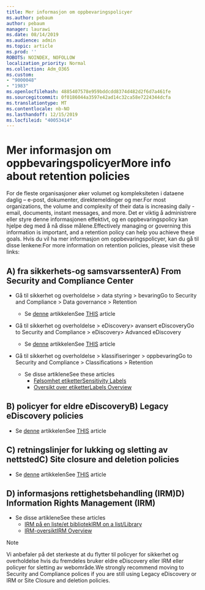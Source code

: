 ```yaml
---
title: Mer informasjon om oppbevaringspolicyer
ms.author: pebaum
author: pebaum
manager: laurawi
ms.date: 08/14/2019
ms.audience: admin
ms.topic: article
ms.prod: ''
ROBOTS: NOINDEX, NOFOLLOW
localization_priority: Normal
ms.collection: Adm_O365
ms.custom:
- "9000048"
- "1983"
ms.openlocfilehash: 4885407578e959bddcdd8374d482d2f6d7a461fe
ms.sourcegitcommit: 0f0186044a3597e42ad14c32ca58e7224344dcfa
ms.translationtype: MT
ms.contentlocale: nb-NO
ms.lasthandoff: 12/15/2019
ms.locfileid: "40053414"
---
```

# <a name="more-info-about-retention-policies"></a><span data-ttu-id="57b2a-102">Mer informasjon om oppbevaringspolicyer</span><span class="sxs-lookup"><span data-stu-id="57b2a-102">More info about retention policies</span></span>

<span data-ttu-id="57b2a-103">For de fleste organisasjoner øker volumet og kompleksiteten i dataene daglig – e-post, dokumenter, direktemeldinger og mer.</span><span class="sxs-lookup"><span data-stu-id="57b2a-103">For most organizations, the volume and complexity of their data is increasing daily - email, documents, instant messages, and more.</span></span> <span data-ttu-id="57b2a-104">Det er viktig å administrere eller styre denne informasjonen effektivt, og en oppbevaringspolicy kan hjelpe deg med å nå disse målene.</span><span class="sxs-lookup"><span data-stu-id="57b2a-104">Effectively managing or governing this information is important, and a retention policy can help you achieve these goals.</span></span> <span data-ttu-id="57b2a-105">Hvis du vil ha mer informasjon om oppbevaringspolicyer, kan du gå til disse lenkene:</span><span class="sxs-lookup"><span data-stu-id="57b2a-105">For more information on retention policies, please visit these links:</span></span>

## <a name="a-from-security-and-compliance-center"></a><span data-ttu-id="57b2a-106">A) fra sikkerhets-og samsvarssenter</span><span class="sxs-lookup"><span data-stu-id="57b2a-106">A) From Security and Compliance Center</span></span>

- <span data-ttu-id="57b2a-107">Gå til sikkerhet og overholdelse > data styring > bevaring</span><span class="sxs-lookup"><span data-stu-id="57b2a-107">Go to Security and Compliance > Data governance > Retention</span></span>
  - <span data-ttu-id="57b2a-108">Se [denne](https://docs.microsoft.com/office365/securitycompliance/retention-policies) artikkelen</span><span class="sxs-lookup"><span data-stu-id="57b2a-108">See [THIS](https://docs.microsoft.com/office365/securitycompliance/retention-policies) article</span></span>

- <span data-ttu-id="57b2a-109">Gå til sikkerhet og overholdelse > eDiscovery> avansert eDiscovery</span><span class="sxs-lookup"><span data-stu-id="57b2a-109">Go to Security and Compliance > eDiscovery> Advanced eDiscovery</span></span> 
  - <span data-ttu-id="57b2a-110">Se [denne](https://docs.microsoft.com/office365/securitycompliance/ediscovery-cases) artikkelen</span><span class="sxs-lookup"><span data-stu-id="57b2a-110">See [THIS](https://docs.microsoft.com/office365/securitycompliance/ediscovery-cases) article</span></span>

- <span data-ttu-id="57b2a-111">Gå til sikkerhet og overholdelse > klassifiseringer > oppbevaring</span><span class="sxs-lookup"><span data-stu-id="57b2a-111">Go to Security and Compliance > Classifications > Retention</span></span>
  - <span data-ttu-id="57b2a-112">Se disse artiklene</span><span class="sxs-lookup"><span data-stu-id="57b2a-112">See these articles</span></span>
    - [<span data-ttu-id="57b2a-113">Følsomhet etiketter</span><span class="sxs-lookup"><span data-stu-id="57b2a-113">Sensitivity Labels</span></span>](https://docs.microsoft.com/office365/securitycompliance/sensitivity-labels)
    - [<span data-ttu-id="57b2a-114">Oversikt over etiketter</span><span class="sxs-lookup"><span data-stu-id="57b2a-114">Labels Overview</span></span>](https://docs.microsoft.com/office365/securitycompliance/labels)

## <a name="b-legacy-ediscovery-policies"></a><span data-ttu-id="57b2a-115">B) policyer for eldre eDiscovery</span><span class="sxs-lookup"><span data-stu-id="57b2a-115">B) Legacy eDiscovery policies</span></span>

- <span data-ttu-id="57b2a-116">Se [denne](https://support.office.com/article/Set-up-an-eDiscovery-Center-in-SharePoint-Online-A18F8975-AA7F-43B4-A7D6-001D14744D8E) artikkelen</span><span class="sxs-lookup"><span data-stu-id="57b2a-116">See [THIS](https://support.office.com/article/Set-up-an-eDiscovery-Center-in-SharePoint-Online-A18F8975-AA7F-43B4-A7D6-001D14744D8E) article</span></span>

## <a name="c-site-closure-and-deletion-policies"></a><span data-ttu-id="57b2a-117">C) retningslinjer for lukking og sletting av nettsted</span><span class="sxs-lookup"><span data-stu-id="57b2a-117">C) Site closure and deletion policies</span></span>

- <span data-ttu-id="57b2a-118">Se [denne](https://support.office.com/article/Use-policies-for-site-closure-and-deletion-A8280D82-27FD-48C5-9ADF-8A5431208BA5) artikkelen</span><span class="sxs-lookup"><span data-stu-id="57b2a-118">See [THIS](https://support.office.com/article/Use-policies-for-site-closure-and-deletion-A8280D82-27FD-48C5-9ADF-8A5431208BA5) article</span></span>  

## <a name="d-information-rights-management-irm"></a><span data-ttu-id="57b2a-119">D) informasjons rettighetsbehandling (IRM)</span><span class="sxs-lookup"><span data-stu-id="57b2a-119">D) Information Rights Management (IRM)</span></span>

- <span data-ttu-id="57b2a-120">Se disse artiklene</span><span class="sxs-lookup"><span data-stu-id="57b2a-120">See these articles</span></span>
  - [<span data-ttu-id="57b2a-121">IRM på en liste/et bibliotek</span><span class="sxs-lookup"><span data-stu-id="57b2a-121">IRM on a list/Library</span></span>](https://support.office.com/article/apply-information-rights-management-to-a-list-or-library-3bdb5c4e-94fc-4741-b02f-4e7cc3c54aa1)
  - [<span data-ttu-id="57b2a-122">IRM-oversikt</span><span class="sxs-lookup"><span data-stu-id="57b2a-122">IRM Overview</span></span>](https://support.office.com/article/create-and-apply-information-management-policies-eb501fe9-2ef6-4150-945a-65a6451ee9e9)

> [!Note]
> <span data-ttu-id="57b2a-123">Vi anbefaler på det sterkeste at du flytter til policyer for sikkerhet og overholdelse hvis du fremdeles bruker eldre eDiscovery eller IRM eller policyer for sletting av webområde.</span><span class="sxs-lookup"><span data-stu-id="57b2a-123">We strongly recommend moving to Security and Compliance polices if you are still using Legacy eDiscovery or IRM or Site Closure and deletion policies.</span></span>

